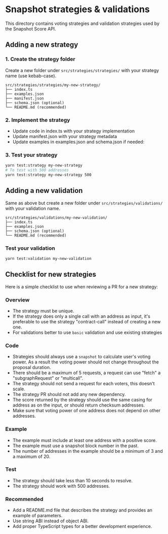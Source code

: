 # Snapshot strategies & validations

This directory contains voting strategies and validation strategies used by the Snapshot Score API.

## Adding a new strategy

### 1. Create the strategy folder

Create a new folder under `src/strategies/strategies/` with your strategy name (use kebab-case).

```text
src/strategies/strategies/my-new-strategy/
├── index.ts
├── examples.json
├── manifest.json
├── schema.json (optional)
└── README.md (recommended)
```

### 2. Implement the strategy

- Update code in index.ts with your strategy implementation
- Update manifest.json with your strategy metadata
- Update examples in examples.json and schema.json if needed:

### 3. Test your strategy

```bash
yarn test:strategy my-new-strategy
# To test with 500 addresses
yarn test:strategy my-new-strategy 500
```

## Adding a new validation

Same as above but create a new folder under `src/strategies/validations/` with your validation name.

```text
src/strategies/validations/my-new-validation/
├── index.ts
├── examples.json
├── schema.json (optional)
└── README.md (recommended)
```

### Test your validation

```bash
yarn test:validation my-new-validation
```

## Checklist for new strategies

Here is a simple checklist to use when reviewing a PR for a new strategy:

### Overview

- The strategy must be unique.
- If the strategy does only a single call with an address as input, it's preferable to use the strategy "contract-call" instead of creating a new one.
- For validations better to use `basic` validation and use existing strategies

### Code

- Strategies should always use a `snapshot` to calculate user's voting power. As a result the voting power should not change throughout the proposal duration.
- There should be a maximum of 5 requests, a request can use "fetch" a "subgraphRequest" or "multicall".
- The strategy should not send a request for each voters, this doesn't scale.
- The strategy PR should not add any new dependency.
- The score returned by the strategy should use the same casing for address as on the input, or should return checksum addresses.
- Make sure that voting power of one address does not depend on other addresses.

### Example

- The example must include at least one address with a positive score.
- The example must use a snapshot block number in the past.
- The number of addresses in the example should be a minimum of 3 and a maximum of 20.

### Test

- The strategy should take less than 10 seconds to resolve.
- The strategy should work with 500 addresses.

### Recommended

- Add a README.md file that describes the strategy and provides an example of parameters.
- Use string ABI instead of object ABI.
- Add proper TypeScript types for a better development experience.

